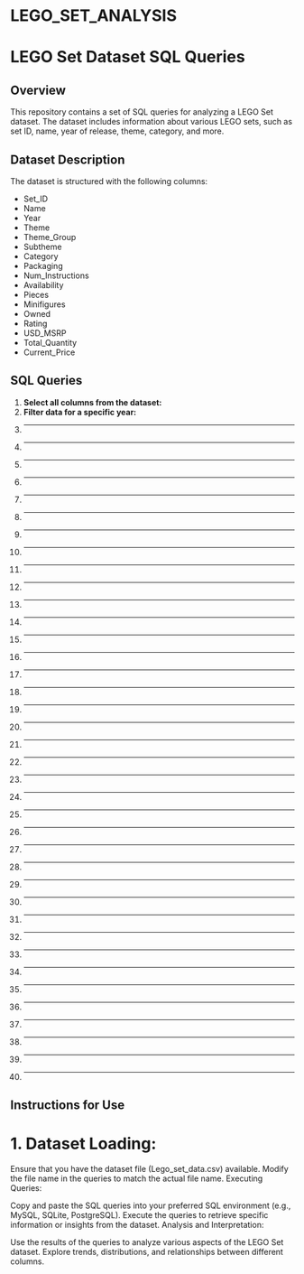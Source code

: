 # LEGO_SET_ANALYSIS

# LEGO Set Dataset SQL Queries 

## Overview

This repository contains a set of SQL queries for analyzing a LEGO Set dataset. The dataset includes information about various LEGO sets, such as set ID, name, year of release, theme, category, and more.

## Dataset Description

The dataset is structured with the following columns:

- Set_ID
- Name
- Year
- Theme
- Theme_Group
- Subtheme
- Category
- Packaging
- Num_Instructions
- Availability
- Pieces
- Minifigures
- Owned
- Rating
- USD_MSRP
- Total_Quantity
- Current_Price

## SQL Queries

1. **Select all columns from the dataset:**
2. **Filter data for a specific year:**
3. ****
4. ****
5. ****
6. ****
7. ****
8. ****
9. ****
10. ****
11. ****
12. ****
13. ****
14. ****
15. ****
16. ****
17. ****
18. ****
19. ****
20. ****
21. ****
22. ****
23. ****
24. ****
25. ****
26. ****
27. ****
28. ****
29. ****
30. ****
31. ****
32. ****
33. ****
34. ****
35. ****
36. ****
37. ****
38. ****
39. ****
40. ****





## Instructions for Use
# 1. Dataset Loading:

Ensure that you have the dataset file (Lego_set_data.csv) available.
Modify the file name in the queries to match the actual file name.
Executing Queries:

Copy and paste the SQL queries into your preferred SQL environment (e.g., MySQL, SQLite, PostgreSQL).
Execute the queries to retrieve specific information or insights from the dataset.
Analysis and Interpretation:

Use the results of the queries to analyze various aspects of the LEGO Set dataset.
Explore trends, distributions, and relationships between different columns.
